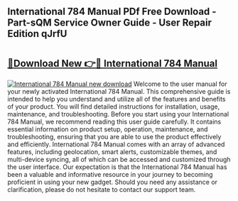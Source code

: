 ## International 784 Manual PDf Free Download - Part-sQM Service Owner Guide - User Repair Edition qJrfU

# <h2><a href="http://bc57492.oget.top/?id=International+784+Manual">🔗Download New 👉🔴 International 784 Manual</a></h2>

[![International 784 Manual new download](https://i.imgur.com/5g1atiW.png)](http://bc57492.oget.top/?id=International+784+Manual)
Welcome to the user manual for your newly activated International 784 Manual. This comprehensive guide is intended to help you understand and utilize all of the features and benefits of your product. You will find detailed instructions for installation, usage, maintenance, and troubleshooting. Before you start using your International 784 Manual, we recommend reading this user guide carefully. It contains essential information on product setup, operation, maintenance, and troubleshooting, ensuring that you are able to use the product effectively and efficiently. International 784 Manual comes with an array of advanced features, including geolocation, smart alerts, customizable themes, and multi-device syncing, all of which can be accessed and customized through the user interface. Our expectation is that the International 784 Manual has been a valuable and informative resource in your journey to becoming proficient in using your new gadget. Should you need any assistance or clarification, please do not hesitate to contact our support team.
